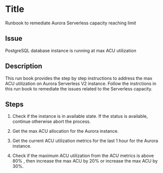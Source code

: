 # Title
Runbook to remediate Aurora Serverless capacity reaching limit

## Issue
PostgreSQL database instance is running at max ACU utilization

## Description
This run book provides the step by step instructions to address the max ACU utilization on Aurora Serverless V2 instance.
Follow the instrctions in this run book to remediate the issues related to the Serverless capacity.

## Steps

1. Check if the instance is in available state. If the status is available, continue otherwise abort the process.

2. Get the max ACU allocation for the Aurora instance.

3. Get the current ACU utilization metrics for the last 1 hour for the Aurora instance.

4. Check if the maximum ACU utilization from the ACU metrics is above 80% , then increase the max ACU by 20% or increase the max ACU by 30%.



